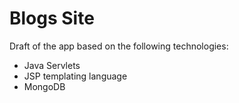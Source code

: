 # Blogs Site

Draft of the app based on the following technologies:

* Java Servlets
* JSP templating language
* MongoDB
